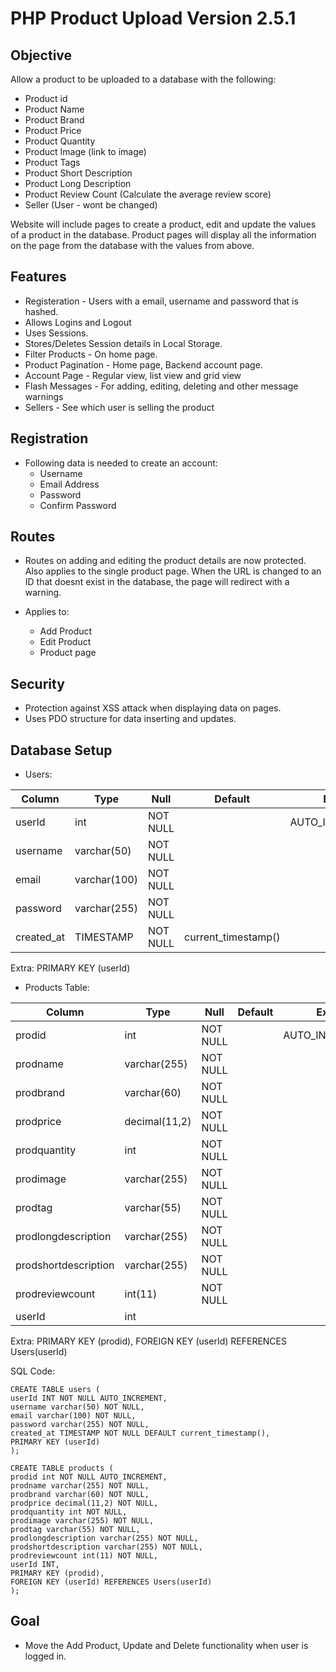 # PHP Product Upload Version 2.5.1

## Objective

Allow a product to be uploaded to a database with the following:

- Product id
- Product Name
- Product Brand
- Product Price
- Product Quantity
- Product Image (link to image)
- Product Tags
- Product Short Description
- Product Long Description
- Product Review Count (Calculate the average review score)
- Seller (User - wont be changed)

Website will include pages to create a product, edit and update the values of a product in the database. Product pages will display all the information on the page from the database with the values from above.

## Features

- Registeration -  Users with a email, username and password that is hashed.
- Allows Logins and Logout
- Uses Sessions.
- Stores/Deletes Session details in Local Storage.
- Filter Products - On home page.
- Product Pagination - Home page, Backend account page.
- Account Page - Regular view, list view and grid view
- Flash Messages - For adding, editing, deleting and other message warnings
- Sellers - See which user is selling the product

## Registration

- Following data is needed to create an account:
    - Username
    - Email Address
    - Password
    - Confirm Password

## Routes

- Routes on adding and editing the product details are now protected. Also applies to the single product page. When the URL is changed to an ID that doesnt exist in the database, the page will redirect with a warning.

- Applies to:
    - Add Product
    - Edit Product
    - Product page

## Security

- Protection against XSS attack when displaying data on pages.
- Uses PDO structure for data inserting and updates.

## Database Setup

- Users:

| Column | Type |  Null | Default | Extra |
| --- | --- | --- | --- | --- |
| userId | int  | NOT NULL  | | AUTO_INCREMENT  |
| username | varchar(50)  | NOT NULL  |
| email | varchar(100)  | NOT NULL  |
| password | varchar(255)  | NOT NULL  |
| created_at | TIMESTAMP  | NOT NULL  | current_timestamp() |

Extra: PRIMARY KEY (userId)

- Products Table:

| Column | Type |  Null | Default | Extra |
| --- | --- | --- | --- | --- |
| prodid | int  | NOT NULL  | | AUTO_INCREMENT  |
| prodname | varchar(255)  | NOT NULL  |
| prodbrand | varchar(60)  | NOT NULL  |
| prodprice | decimal(11,2)  | NOT NULL  |
| prodquantity | int  | NOT NULL  |
| prodimage | varchar(255)  | NOT NULL  |
| prodtag | varchar(55)  | NOT NULL  | 
| prodlongdescription | varchar(255)  | NOT NULL  | 
| prodshortdescription | varchar(255)  | NOT NULL  | 
| prodreviewcount | int(11)  | NOT NULL  |
| userId | int  |

Extra: PRIMARY KEY (prodid), FOREIGN KEY (userId) REFERENCES Users(userId)

SQL Code:

```
CREATE TABLE users (
userId INT NOT NULL AUTO_INCREMENT,
username varchar(50) NOT NULL,
email varchar(100) NOT NULL,
password varchar(255) NOT NULL,
created_at TIMESTAMP NOT NULL DEFAULT current_timestamp(),
PRIMARY KEY (userId)
);
```


```
CREATE TABLE products (
prodid int NOT NULL AUTO_INCREMENT,
prodname varchar(255) NOT NULL,
prodbrand varchar(60) NOT NULL,
prodprice decimal(11,2) NOT NULL,
prodquantity int NOT NULL,
prodimage varchar(255) NOT NULL,
prodtag varchar(55) NOT NULL,
prodlongdescription varchar(255) NOT NULL,
prodshortdescription varchar(255) NOT NULL,
prodreviewcount int(11) NOT NULL,
userId INT,
PRIMARY KEY (prodid),
FOREIGN KEY (userId) REFERENCES Users(userId)
); 
```



## Goal

- Move the Add Product, Update and Delete functionality when user is logged in.
